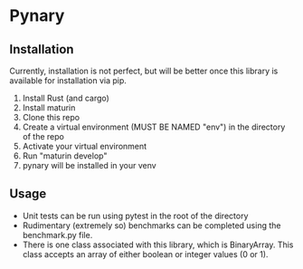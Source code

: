 # Pynary

## Installation

Currently, installation is not perfect, but will be better once this library is available for installation via pip.

1. Install Rust (and cargo)
2. Install maturin
3. Clone this repo
4. Create a virtual environment (MUST BE NAMED "env") in the directory of the repo
5. Activate your virtual environment
6. Run "maturin develop"
7. pynary will be installed in your venv

## Usage

- Unit tests can be run using pytest in the root of the directory
- Rudimentary (extremely so) benchmarks can be completed using the benchmark.py file.
- There is one class associated with this library, which is BinaryArray. This class accepts an array of either boolean or integer values (0 or 1).
